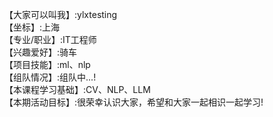 【大家可以叫我】:ylxtesting  
【坐标】:上海    
【专业/职业】:IT工程师    
【兴趣爱好】:骑车   
【项目技能】:ml、nlp    
【组队情况】:组队中...!    
【本课程学习基础】:CV、NLP、LLM    
【本期活动目标】:很荣幸认识大家，希望和大家一起相识一起学习!    
